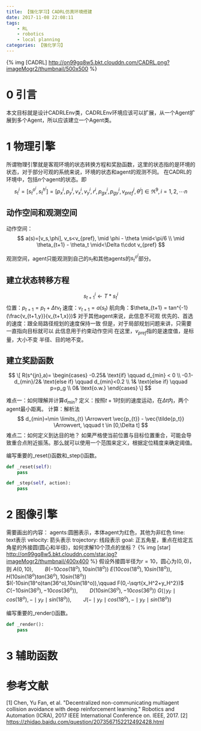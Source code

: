 ```yaml
---
title: 【强化学习】CADRL仿真环境搭建
date: 2017-11-08 22:08:11
tags:
    - RL
    - robotics
    - local planning
categories: 【强化学习】
---
```


{% img [CADRL] http://on99gq8w5.bkt.clouddn.com/CADRL.png?imageMogr2/thumbnail/500x500 %}
<!--more-->
# 0 引言

本文目标就是设计CADRLEnv类，CADRLEnv环境应该可以扩展，从一个Agent扩展到多个Agent，所以应该建立一个Agent类。

# 1 物理引擎
所谓物理引擎就是客观环境的状态转换方程和奖励函数，这里的状态指的是环境的状态，对于部分可观的系统来说，环境的状态和agent的观测不同。
在CADRL的环境中，包括$n$个agent的状态。即
$$
s^i_t=[s_t^{o^i},s_t^{h^i}]=[p_x^i,p_y^i,v_x^i,v_y^i,r^i,p_{gx}^i,p_{gy}^i,v_{pref}^i,\theta^i]\in\Re^9, i=1,2,\cdots n
$$

## 动作空间和观测空间
动作空间：
$$
a(s)=[v_s,\phi], v_s<v_{pref}, \mid \phi - \theta \mid<\pi/6  \\
\mid \theta_{t+1} - \theta_t \mid<\Delta t\cdot v_{pref}
$$

观测空间，agent只能观测到自己的$s_t$和其他agents的$s_t^{o^i}$部分。

## 建立状态转移方程
$$
s^i_{t+1} \gets T*s^i_t
$$
位置：$p_{t+1}=p_t+\Delta t v_t$
速度：$v_{t+1} = a(s_t)$
航向角：$\theta_{t+1} = tan^{-1}(\frac{v_{t+1,y}}{v_{t+1,x}})$
       对于其他agent来说，此信息不可观
优先的、首选的速度：跟全局路径规划的速度保持一致
                 但是，对于局部规划问题来讲，只需要一直指向目标就可以
                 此信息用于约束动作空间
                 在这里，$v_{pref}$指的是速度值，是标量，大小不变
半径、目的地不变。

## 建立奖励函数
$$
\[
R(s^{jn},a)=
\begin{cases}
-0.25& \text{if} \qquad d_{min} < 0 \\
-0.1-d_{min}/2& \text{else if} \qquad d_{min}<0.2 \\
1& \text{else if} \qquad p=p_g \\
0& \text{o.w.}
\end{cases}
\]
$$

难点一：如何理解并计算$d_{min}$?
定义：按照$t+1$时刻的速度运动，在$\Delta t$内，两个agent最小距离。
计算：解析法
$$
d_{min}=\min \limits_{t} \Arrowvert \vec{p_{t}} - \vec{\tilde{p_t}} \Arrowvert, \qquad t \in [0,\Delta t]
$$
难点二：如何定义到达目的地？
如果严格使当前位置与目标位置重合，可能会导致重合点附近振荡。那么就可以使用一个范围来定义，根据定位精度来确定阈值。

编写重要的_reset()函数和_step()函数。
```Python
def _reset(self):
    pass

def _step(self, action):
    pass
```
# 2 图像引擎
需要画出的内容：
agents:圆圈表示，本体agent为红色，其他为非红色
time: text表示
velocity: 箭头表示
trojectory: 线段表示
goal: 正五角星，重点在给定五角星的外接圆(圆心和半径)，如何求解10个顶点的坐标？
{% img [star] http://on99gq8w5.bkt.clouddn.com/star.jpg?imageMogr2/thumbnail/400x400 %}
假设外接圆半径为$r=10$，圆心为$(0,0)$，则
$A(0,10),\qquad B(-10cos(18^o),10sin(18^o))$
$E(10cos(18^o),10sin(18^o)), \qquad H(10sin(18^o)tan(36^o),10sin(18^o))$
$I(-10sin(18^o)tan(36^o),10sin(18^o)),\qquad F(0,-\sqrt{x_H^2+y_H^2})$
$C(-10sin(36^o), -10cos(36^o)),\qquad D(10sin(36^o), -10cos(36^o))$
$G(\mid y_F \mid cos(18^o),-\mid y_F \mid sin(18^o)),\qquad J(-\mid y_F \mid cos(18^o),-\mid y_F \mid sin(18^o))$

编写重要的_render()函数。
```Python
def _render():
    pass
```
# 3 辅助函数


# 参考文献
[1] Chen, Yu Fan, et al. "Decentralized non-communicating multiagent collision avoidance with deep reinforcement learning." Robotics and Automation (ICRA), 2017 IEEE International Conference on. IEEE, 2017.
[2] https://zhidao.baidu.com/question/2073567152212492428.html